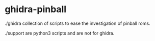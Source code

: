 # ghidra-pinball
./ghidra collection of scripts to ease the investigation of pinball roms.

./support are python3 scripts and are not for ghidra. 
